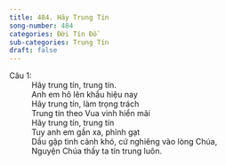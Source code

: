 ```yaml
---
title: 484. Hãy Trung Tín
song-number: 484
categories: Đời Tín Đồ
sub-categories: Trung Tín
draft: false
---
```

<dl><dt>Câu 1:</dt><dd data-verse="1">Hãy trung tín, trung tín. <br/>Anh em hô lên khẩu hiệu nay <br/>Hãy trung tín, làm trọng trách <br/>Trung tín theo Vua vinh hiển mãi <br/>Hãy trung tín, trung tín <br/>Tuy anh em gần xa, phỉnh gạt <br/>Dầu gặp tình cảnh khó, cứ nghiêng vào lòng Chúa, <br/>Nguyện Chúa thấy ta tín trung luôn. </dd></dl>